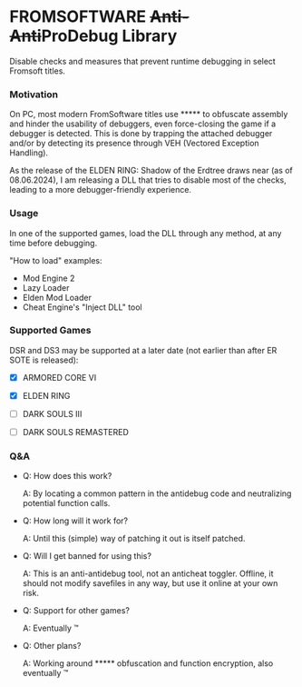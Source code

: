 # FROMSOFTWARE ~~Anti-Anti~~ProDebug Library
Disable checks and measures that prevent runtime debugging in select Fromsoft titles.

### Motivation
On PC, most modern FromSoftware titles use \*\*\*\*\* to obfuscate assembly and
hinder the usability of debuggers, even force-closing the game if a debugger is detected.
This is done by trapping the attached debugger and/or by detecting its presence through
VEH (Vectored Exception Handling).

As the release of the ELDEN RING: Shadow of the Erdtree draws near (as of 08.06.2024),
I am releasing a DLL that tries to disable most of the checks,
leading to a more debugger-friendly experience.

### Usage
In one of the supported games, load the DLL through any method, at any time before debugging.

"How to load" examples:
- Mod Engine 2
- Lazy Loader
- Elden Mod Loader
- Cheat Engine's "Inject DLL" tool 

### Supported Games
DSR and DS3 may be supported at a later date (not earlier than after ER SOTE is released):

- [x] ARMORED CORE VI
- [x] ELDEN RING
- [ ] DARK SOULS III
- [ ] DARK SOULS REMASTERED


### Q&A
- Q: How does this work?

  A: By locating a common pattern in the antidebug code and neutralizing potential function calls.

- Q: How long will it work for?

  A: Until this (simple) way of patching it out is itself patched.

- Q: Will I get banned for using this?

  A: This is an anti-antidebug tool, not an anticheat toggler. Offline, it should not modify savefiles in any way, but use it online at your own risk.

- Q: Support for other games?

  A: Eventually ™

- Q: Other plans?

  A: Working around \*\*\*\*\* obfuscation and function encryption, also eventually ™
